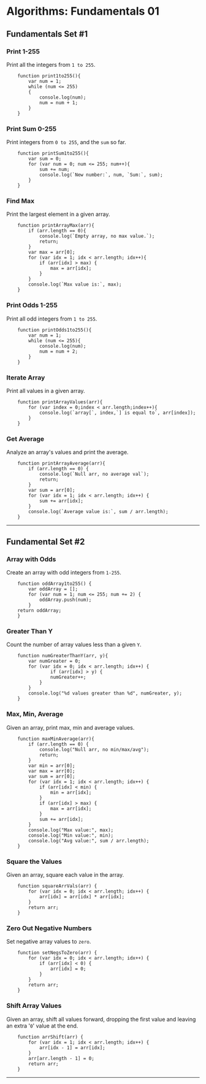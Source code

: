 # Algorithms: Fundamentals 01

## Fundamentals Set #1

### Print 1-255

Print all the integers from `1 to 255`.

```
    function print1to255(){
        var num = 1;
        while (num <= 255)
        {
            console.log(num);
            num = num + 1;
        }
    }
```

### Print Sum 0-255

Print integers from `0 to 255`, and the `sum` so far.

```
    function printSum1to255(){
        var sum = 0;
        for (var num = 0; num <= 255; num++){
            sum += num;
            console.log(`New number:`, num, `Sum:`, sum);
        }
    }
```

### Find Max

Print the largest element in a given array.

```
    function printArrayMax(arr){
        if (arr.length == 0){
            console.log(`Empty array, no max value.`);
            return;
        }
        var max = arr[0];
        for (var idx = 1; idx < arr.length; idx++){
            if (arr[idx] > max) {
                max = arr[idx];
            }
        }
        console.log(`Max value is:`, max);
    }
```

### Print Odds 1-255

Print all odd integers from `1 to 255`.

```
    function printOdds1to255(){
        var num = 1;
        while (num <= 255){
            console.log(num);
            num = num + 2;
        }
    }
```

### Iterate Array

Print all values in a given array.

```
    function printArrayValues(arr){
        for (var index = 0;index < arr.length;index++){
            console.log(`array[`, index,`] is equal to`, arr[index]);
        }
    }
```

### Get Average

Analyze an array's values and print the average.

```
    function printArrayAverage(arr){
        if (arr.length == 0) {
            console.log(`Null arr, no average val`);
            return;
        }
        var sum = arr[0];
        for (var idx = 1; idx < arr.length; idx++) {
            sum += arr[idx];
        }
        console.log(`Average value is:`, sum / arr.length);
    }
```

---

## Fundamental Set #2

### Array with Odds

Create an array with odd integers from `1-255`.

```
    function oddArray1to255() {
        var oddArray = [];
        for (var num = 1; num <= 255; num += 2) {
            oddArray.push(num);
        }
    return oddArray;
    }
```

### Greater Than Y

Count the number of array values less than a given `Y`.

```
    function numGreaterThanY(arr, y){
        var numGreater = 0;
        for (var idx = 0; idx < arr.length; idx++) {
                if (arr[idx] > y) {
                numGreater++;
            }
        }
        console.log("%d values greater than %d", numGreater, y);
    }
```

### Max, Min, Average

Given an array, print max, min and average values.

```
    function maxMinAverage(arr){
        if (arr.length == 0) {
            console.log("Null arr, no min/max/avg");
            return;
        }
        var min = arr[0];
        var max = arr[0];
        var sum = arr[0];
        for (var idx = 1; idx < arr.length; idx++) {
            if (arr[idx] < min) {
                min = arr[idx];
            }
            if (arr[idx] > max) {
                max = arr[idx];
            }
            sum += arr[idx];
        }
        console.log("Max value:", max);
        console.log("Min value:", min);
        console.log("Avg value:", sum / arr.length);
    }
```

### Square the Values

Given an array, square each value in the array.  

```
    function squareArrVals(arr) {
        for (var idx = 0; idx < arr.length; idx++) {
            arr[idx] = arr[idx] * arr[idx];
        }
        return arr;
    }
```

### Zero Out Negative Numbers

Set negative array values to `zero`.  

```
    function setNegsToZero(arr) {
        for (var idx = 0; idx < arr.length; idx++) {
            if (arr[idx] < 0) {
                arr[idx] = 0;
            }
        }
        return arr;
    }
```

### Shift Array Values

Given an array, shift all values forward, dropping the first value and leaving an extra '`0`' value at the end.  

```
    function arrShift(arr) {
        for (var idx = 1; idx < arr.length; idx++) {
            arr[idx - 1] = arr[idx];
        }
        arr[arr.length - 1] = 0;
        return arr;
    }
```

---




<!--L|5-->
